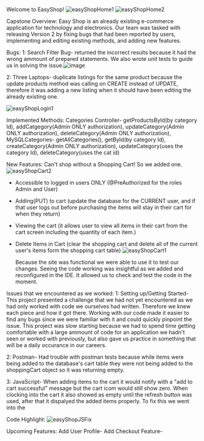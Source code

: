Welcome to EasyShop!
![easyShopHome1](https://github.com/paulmlaviwa/EasyShop/assets/146879419/a3f988ad-2a96-4e30-8846-1304e0667df3)
![easyShopHome2](https://github.com/paulmlaviwa/EasyShop/assets/146879419/76455ed3-8f87-4bcf-888a-df12bba154eb)

Capstone Overview:
  Easy Shop is an already existing e-commerce application for technology and electronics. Our team was tasked with releasing Version 2 by fixing bugs that had been reported by users, implementing and editing existing methods, and adding new features.

  Bugs: 
  1: Search Filter Bug- returned the incorrect results because it had the wrong ammount of prepared statements. We also wrote unit tests to guide us in solving the issue.![image](https://github.com/paulmlaviwa/EasyShop/assets/146879419/38f0be1a-b0b6-45aa-bd5c-24b794072812)
  
  2: Three Laptops- duplicate listings for the same product because the update products method was calling on CREATE instead of UPDATE, therefore it was adding a new listing when it should have been editing the already existing one.

 ![easyShopLogin1](https://github.com/paulmlaviwa/EasyShop/assets/146879419/c6990c86-720d-436a-9ec6-010c588e88a5)  
 
Implemented Methods: 
Categories Controller- getProductsById(by category Id), addCatgegory(Admin ONLY authorization), updateCategory(Admin ONLY authorization), deleteCategory(Admin ONLY authorization), 
MySQLCategories- getAllCategories(), getById(by category Id), createCategory(Admin ONLY authorization), updateCategory(uses the category Id), deleteCategory(uses the cat id)


New Features: 
Can't shop without a Shopping Cart! So we added one. 
![easyShopCart2](https://github.com/paulmlaviwa/EasyShop/assets/146879419/63c4c450-0c50-4d87-8ec0-4c7c97d4e3ec)

- Accessible to logged in users ONLY (@PreAuthorized for the roles Admin and User)
- Adding(PUT) to cart (update the database for the CURRENT user, and if that user logs out before purchasing the items will stay in their cart for when they return)
- Viewing the cart (it allows user to view all items in their cart from the cart screen including the quantity of each item.)
- Delete Items in Cart (clear the shopping cart and delete all of the current user's items form the shopping cart table)
  ![easyShopCart1](https://github.com/paulmlaviwa/EasyShop/assets/146879419/8371df4c-24bf-427e-9e30-3ed62e3940bf)


  Because the site was functional we were able to use it to test our changes. Seeing the code working was insightful as we added and reconfigured in the IDE. It allowed us to check and test the code in the moment.
  
Issues that we encountered as we worked: 
  1: Setting up/Getting Started- This project presented a challenge that we had not yet encountered as we had only worked with code we ourselves had written. Therefore we knew each piece and how it got there. Working with our code made it easier to find any bugs since we were familiar with it and could quickly pinpoint the issue. This project was slow starting because we had to spend time getting comfortable with a large ammount of code for an application we hadn't seen or worked with previously, but also gave us practice in something that will be a daily occurance in our careers.
  
  2: Postman- Had trouble with postman tests because while items were being added to the database's cart table they were not being added to the shoppingCart object so it was returning empty. 

  3: JavaScript- When adding items to the cart it would notify with a "add to cart successful" message but the cart icom would still show zero. When clocking into the cart it also showed as empty until the refresh button was used, after that it dispalyed the added items properly. To fix this we went into the 

Code Highlight:
![easyShopJSFix](https://github.com/paulmlaviwa/EasyShop/assets/146879419/82cc046e-a894-428f-838d-fd4b3e56373b)

Upcoming Features:
  Add User Profile-
  Add Checkout Feature-
  
  
 
